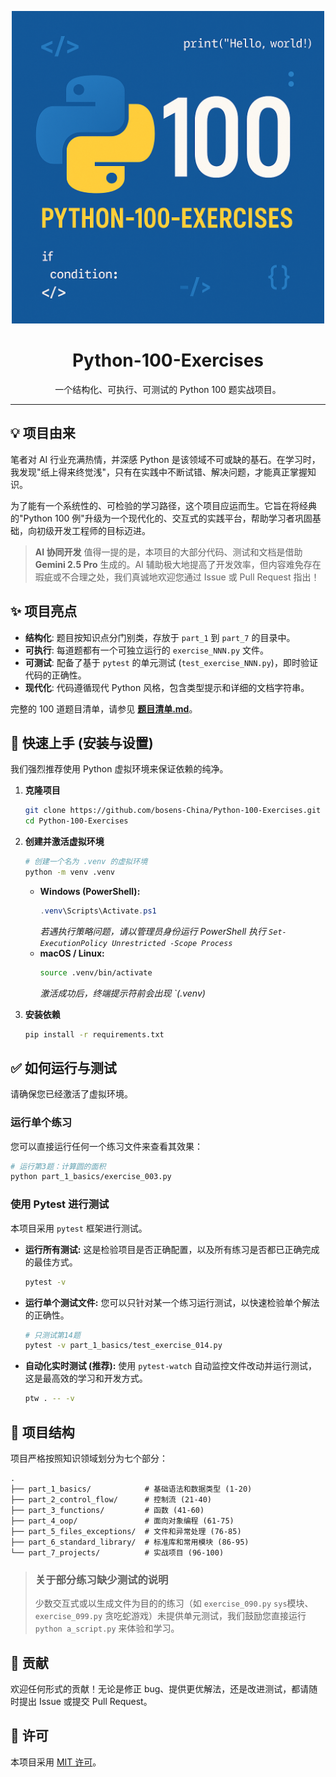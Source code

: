 <p align="center">
  <img src="image.png" alt="Python 100 Exercises Logo" width="500"/>
</p>
<h1 align="center">Python-100-Exercises</h1>

<p align="center">
  一个结构化、可执行、可测试的 Python 100 题实战项目。
</p>

---

## 💡 项目由来

笔者对 AI 行业充满热情，并深感 Python 是该领域不可或缺的基石。在学习时，我发现"纸上得来终觉浅"，只有在实践中不断试错、解决问题，才能真正掌握知识。

为了能有一个系统性的、可检验的学习路径，这个项目应运而生。它旨在将经典的"Python 100 例"升级为一个现代化的、交互式的实践平台，帮助学习者巩固基础，向初级开发工程师的目标迈进。

> **AI 协同开发**
> 值得一提的是，本项目的大部分代码、测试和文档是借助 **Gemini 2.5 Pro** 生成的。AI 辅助极大地提高了开发效率，但内容难免存在瑕疵或不合理之处，我们真诚地欢迎您通过 Issue 或 Pull Request 指出！

## ✨ 项目亮点

- **结构化**: 题目按知识点分门别类，存放于 `part_1` 到 `part_7` 的目录中。
- **可执行**: 每道题都有一个可独立运行的 `exercise_NNN.py` 文件。
- **可测试**: 配备了基于 `pytest` 的单元测试 (`test_exercise_NNN.py`)，即时验证代码的正确性。
- **现代化**: 代码遵循现代 Python 风格，包含类型提示和详细的文档字符串。

完整的 100 道题目清单，请参见 **[题目清单.md](题目清单.md)**。

## 🚀 快速上手 (安装与设置)

我们强烈推荐使用 Python 虚拟环境来保证依赖的纯净。

1.  **克隆项目**

    ```bash
    git clone https://github.com/bosens-China/Python-100-Exercises.git
    cd Python-100-Exercises
    ```

2.  **创建并激活虚拟环境**

    ```bash
    # 创建一个名为 .venv 的虚拟环境
    python -m venv .venv
    ```

    - **Windows (PowerShell):**
      ```powershell
      .venv\Scripts\Activate.ps1
      ```
      _若遇执行策略问题，请以管理员身份运行 PowerShell 执行 `Set-ExecutionPolicy Unrestricted -Scope Process`_
    - **macOS / Linux:**
      ```bash
      source .venv/bin/activate
      ```
      _激活成功后，终端提示符前会出现 `(.venv)_

3.  **安装依赖**
    ```bash
    pip install -r requirements.txt
    ```

## ✅ 如何运行与测试

请确保您已经激活了虚拟环境。

### 运行单个练习

您可以直接运行任何一个练习文件来查看其效果：

```bash
# 运行第3题：计算圆的面积
python part_1_basics/exercise_003.py
```

### 使用 Pytest 进行测试

本项目采用 `pytest` 框架进行测试。

- **运行所有测试:**
  这是检验项目是否正确配置，以及所有练习是否都已正确完成的最佳方式。

  ```bash
  pytest -v
  ```

- **运行单个测试文件:**
  您可以只针对某一个练习运行测试，以快速检验单个解法的正确性。

  ```bash
  # 只测试第14题
  pytest -v part_1_basics/test_exercise_014.py
  ```

- **自动化实时测试 (推荐):**
  使用 `pytest-watch` 自动监控文件改动并运行测试，这是最高效的学习和开发方式。
  ```bash
  ptw . -- -v
  ```

## 📂 项目结构

项目严格按照知识领域划分为七个部分：

```
.
├── part_1_basics/            # 基础语法和数据类型 (1-20)
├── part_2_control_flow/      # 控制流 (21-40)
├── part_3_functions/         # 函数 (41-60)
├── part_4_oop/               # 面向对象编程 (61-75)
├── part_5_files_exceptions/  # 文件和异常处理 (76-85)
├── part_6_standard_library/  # 标准库和常用模块 (86-95)
└── part_7_projects/          # 实战项目 (96-100)
```

> ### 关于部分练习缺少测试的说明
>
> 少数交互式或以生成文件为目的的练习（如 `exercise_090.py` `sys`模块、`exercise_099.py` 贪吃蛇游戏）未提供单元测试，我们鼓励您直接运行 `python a_script.py` 来体验和学习。

## 🤝 贡献

欢迎任何形式的贡献！无论是修正 bug、提供更优解法，还是改进测试，都请随时提出 Issue 或提交 Pull Request。

## 📜 许可

本项目采用 [MIT 许可](LICENSE)。
